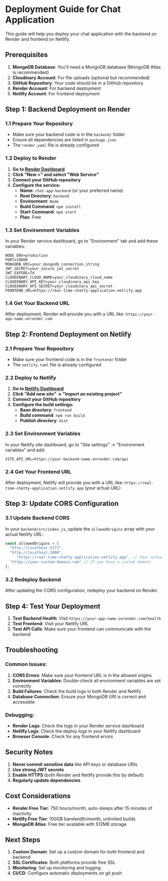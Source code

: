 # Deployment Guide for Chat Application

This guide will help you deploy your chat application with the backend on Render and frontend on Netlify.

## Prerequisites

1. **MongoDB Database**: You'll need a MongoDB database (MongoDB Atlas is recommended)
2. **Cloudinary Account**: For file uploads (optional but recommended)
3. **GitHub Repository**: Your code should be in a GitHub repository
4. **Render Account**: For backend deployment
5. **Netlify Account**: For frontend deployment

## Step 1: Backend Deployment on Render

### 1.1 Prepare Your Repository
- Make sure your backend code is in the `backend/` folder
- Ensure all dependencies are listed in `package.json`
- The `render.yaml` file is already configured

### 1.2 Deploy to Render

1. **Go to [Render Dashboard](https://dashboard.render.com/)**
2. **Click "New +" and select "Web Service"**
3. **Connect your GitHub repository**
4. **Configure the service:**
   - **Name**: `chat-app-backend` (or your preferred name)
   - **Root Directory**: `backend`
   - **Environment**: `Node`
   - **Build Command**: `npm install`
   - **Start Command**: `npm start`
   - **Plan**: Free

### 1.3 Set Environment Variables

In your Render service dashboard, go to "Environment" tab and add these variables:

```
NODE_ENV=production
PORT=10000
MONGODB_URI=your_mongodb_connection_string
JWT_SECRET=your_secure_jwt_secret
JWT_EXPIRE=7d
CLOUDINARY_CLOUD_NAME=your_cloudinary_cloud_name
CLOUDINARY_API_KEY=your_cloudinary_api_key
CLOUDINARY_API_SECRET=your_cloudinary_api_secret
FRONTEND_URL=https://real-time-chatty-application.netlify.app
```

### 1.4 Get Your Backend URL

After deployment, Render will provide you with a URL like:
`https://your-app-name.onrender.com`

## Step 2: Frontend Deployment on Netlify

### 2.1 Prepare Your Repository
- Make sure your frontend code is in the `frontend/` folder
- The `netlify.toml` file is already configured

### 2.2 Deploy to Netlify

1. **Go to [Netlify Dashboard](https://app.netlify.com/)**
2. **Click "Add new site" → "Import an existing project"**
3. **Connect your GitHub repository**
4. **Configure the build settings:**
   - **Base directory**: `frontend`
   - **Build command**: `npm run build`
   - **Publish directory**: `dist`

### 2.3 Set Environment Variables

In your Netlify site dashboard, go to "Site settings" → "Environment variables" and add:

```
VITE_API_URL=https://your-backend-name.onrender.com/api
```

### 2.4 Get Your Frontend URL

After deployment, Netlify will provide you with a URL like:
`https://real-time-chatty-application.netlify.app` (your actual URL)

## Step 3: Update CORS Configuration

### 3.1 Update Backend CORS

In your `backend/src/index.js`, update the `allowedOrigins` array with your actual Netlify URL:

```javascript
const allowedOrigins = [
  "http://localhost:5173",
  "http://localhost:3000",
     "https://real-time-chatty-application.netlify.app", // Your actual Netlify URL
  "https://your-custom-domain.com" // If you have a custom domain
];
```

### 3.2 Redeploy Backend

After updating the CORS configuration, redeploy your backend on Render.

## Step 4: Test Your Deployment

1. **Test Backend Health**: Visit `https://your-app-name.onrender.com/health`
2. **Test Frontend**: Visit your Netlify URL
3. **Test API Calls**: Make sure your frontend can communicate with the backend

## Troubleshooting

### Common Issues:

1. **CORS Errors**: Make sure your frontend URL is in the allowed origins
2. **Environment Variables**: Double-check all environment variables are set correctly
3. **Build Failures**: Check the build logs in both Render and Netlify
4. **Database Connection**: Ensure your MongoDB URI is correct and accessible

### Debugging:

- **Render Logs**: Check the logs in your Render service dashboard
- **Netlify Logs**: Check the deploy logs in your Netlify dashboard
- **Browser Console**: Check for any frontend errors

## Security Notes

1. **Never commit sensitive data** like API keys or database URIs
2. **Use strong JWT secrets**
3. **Enable HTTPS** (both Render and Netlify provide this by default)
4. **Regularly update dependencies**

## Cost Considerations

- **Render Free Tier**: 750 hours/month, auto-sleeps after 15 minutes of inactivity
- **Netlify Free Tier**: 100GB bandwidth/month, unlimited builds
- **MongoDB Atlas**: Free tier available with 512MB storage

## Next Steps

1. **Custom Domain**: Set up a custom domain for both frontend and backend
2. **SSL Certificates**: Both platforms provide free SSL
3. **Monitoring**: Set up monitoring and logging
4. **CI/CD**: Configure automatic deployments on git push
